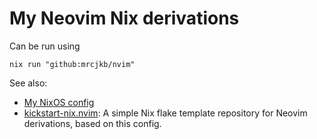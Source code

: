# My Neovim Nix derivations

Can be run using

```console
nix run "github:mrcjkb/nvim"
```

See also: 

  - [My NixOS config](https://github.com/mrcjkb/nixfiles/)
  - [kickstart-nix.nvim](https://github.com/mrcjkb/kickstart-nix.nvim):
    A simple Nix flake template repository for Neovim
    derivations, based on this config.
